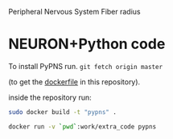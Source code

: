 Peripheral Nervous System Fiber radius
# NEURON+Python code


To install PyPNS run.
`git fetch origin master`

(to get the [dockerfile](https://github.com/russelljjarvis/PeripherlNervousSystem/blob/master/Dockerfile) in this repository).

inside the repository run:

```sh
sudo docker build -t "pypns" .
```

```sh
docker run -v `pwd`:work/extra_code pypns
```
